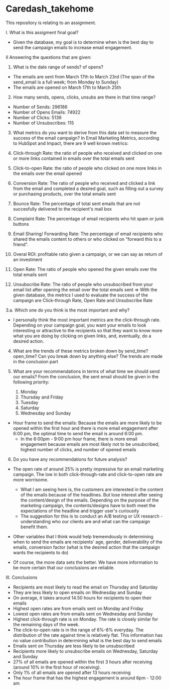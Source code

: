 # Caredash_takehome

This repository is relating to an assignment. 

I. What is this assigment final goal? 
  - Given the database, my goal is to determine when is the best day to send the campaign emails to increase email engagement. 
  
  
II Answering the questions that are given: 
1.	What is the date range of sends? of opens?
  - The emails are sent from March 17th to March 23rd (The span of the send_email is a full week; from Monday to Sunday)
  - The emails are opened on March 17th to March 25th

2.	How many sends, opens, clicks, unsubs are there in that time range?
  - Number of Sends:  296186
  - Number of Opens Emails:  74922
  - Number of Clicks:  5139
  - Number of Unsubscribes:  115

3.	What metrics do you want to derive from this data set to measure the success of the email campaign?
In Email Marketing Metrics, according to HubSpot and Impact, there are 9 well known metrics: 
1. Click-through Rate: the ratio of people who received and clicked on one or more links contained in emails over the total emails sent
2. Click-to-open Rate: the ratio of people who clicked on one more links in the emails over the email opened

3. Conversion Rate: The ratio of people who received and clicked a link from the email and completed a desired goal, such as filling out a survey or purchasing products, over the total emails sent
4. Bounce Rate: The percentage of total sent emails that are not succesfully delivered to the recipient's mail box
5. Complaint Rate: The percentage of email recipients who hit spam or junk buttons 
6. Email Sharing/ Forwarding Rate: The percentage of email recipients who shared the emails content to others or who clicked on "forward this to a friend". 
7. Overal ROI: profitable ratio given a campaign, or we can say as return of an investment 
8. Open Rate: The ratio of people who opened the given emails over the total emails sent
9. Unsubscribe Rate: The ratio of people who unsubscribed from your email list after opening the email over the total emails sent
=> With the given database, the metrics I used to evaluate the success of the campaign are Click-through  Rate, Open Rate and Unsubscribe Rate  

3.a.	Which one do you think is the most important and why?
-  I personally think the most important metrics are the click-through rate. Depending on your campaign goal, you want your emails to look interesting or attractive to the recipients so that they want to know more what you are doing by clicking on given links, and, eventually, do a desired action.


4.	What are the trends of these metrics broken down by send_time? open_time? Can you break down by anything else?
  The trends are made in the conclusion part
  
5.	What are your recommendations in terms of what time we should send our emails? 
 From the conclusion, the sent email should be given in the following priority: 
    1. Monday
    2. Thursday and Friday
    3. Tuesday 
    4. Saturday 
    5. Wednesday and Sunday
- Hour frame to send the emails: Because the emails are more likely to be opened within the first hour and there is more email engagement after 6:00 pm, the optimal time to send the email is around 6:00 pm. 
    - In the 6:00pm - 9:00 pm hour frame, there is more email engagement because emails are most likely not to be unsubcribed, highest number of clicks, and number of opened emails
6.	Do you have any recommendations for future analysis?

  - The open rate of around 25% is pretty impressive for an email marketing campaign. The low in both click-through-rate and click-to-open rate are more worrisome.
      -  What I am seeing here is, the customers are interested in the content of the emails because of the headlines. But lose interest after seeing the content/design of the emails. Depending on the purpose of the marketing campaign, the contents/designs have to both meet the expectations of the headline and trigger user's curiousity
      -  The suggestion for this is to conduct an A/B testing or UX research - understanding who our clients are and what can the campaign benefit them.

  - Other variables that I think would help trememdously in determining when to send the emails are recipients' age, gender, deliverability of the emails, conversion factor (what is the desired action that the campaign wants the recipients to do)

  - Of course, the more data sets the better. We have more information to be more certain that our conclusions are reliable.

 III. Conclusions 
  - Recipients are most likely to read the email on Thursday and Saturday
  - They are less likely to open emails on Wednesday and Sunday
  - On average, it takes around 14.50 hours for recipients to open their emails
  - Highest open rates are from emails sent on Monday and Friday
  - Lowest open rates are from emails sent on Wednesday and Sunday
  - Highest click-through rate is on Monday. The rate is closely similar for the remaining days of the week.
  - The click-to-open rate is in the range of 6%-8% everyday. The distribution of the rate against time is relatively flat. This information has no value contribution in determining what is the best day to send emails
  - Emails sent on Thursday are less likely to be unsubscribed
  - Recipients more likely to unsubscribe emails on Wednesday, Saturday and Sunday
  - 27% of all emails are opened within the first 3 hours after receiving (around 10% in the first hour of receiving).
  - Only 1% of all emails are opened after 13 hours receiving
  - The hour frame that has the highest engagement is around 6pm - 12:00 am
